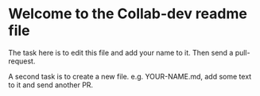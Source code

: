# Welcome to the Collab-dev readme file

The task here is to edit this file and add your name to it. Then send a pull-request.

A second task is to create a new file. e.g. YOUR-NAME.md, add some text to it and send another PR.

